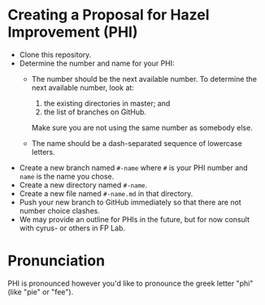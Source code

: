# Creating a Proposal for Hazel Improvement (PHI)
* Clone this repository.
* Determine the number and name for your PHI:
  * The number should be the next available number. To determine the next available number, look at:
  
    1. the existing directories in master; and
    2. the list of branches on GitHub.
    
    Make sure you are not using the same number as somebody else.

  * The name should be a dash-separated sequence of lowercase letters.
* Create a new branch named `#-name` where `#` is your PHI number and `name` is the name you chose.
* Create a new directory named `#-name`.
* Create a new file named `#-name.md` in that directory.
* Push your new branch to GitHub immediately so that there are not number choice clashes.
* We may provide an outline for PHIs in the future, but for now consult with cyrus- or others in FP Lab.

# Pronunciation
PHI is pronounced however you'd like to pronounce the greek letter "phi" (like "pie" or "fee").